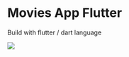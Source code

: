 # Movies App Flutter

Build with flutter / dart language

![](https://i.ibb.co/Z1bQJWs/pjimage.jpg)
